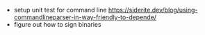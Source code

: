* setup unit test for command line https://siderite.dev/blog/using-commandlineparser-in-way-friendly-to-depende/
* figure out how to sign binaries